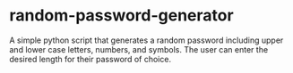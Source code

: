 # random-password-generator
A simple python script that generates a random password including upper and lower case letters, numbers, and symbols. The user can enter the desired length for their password of choice.
